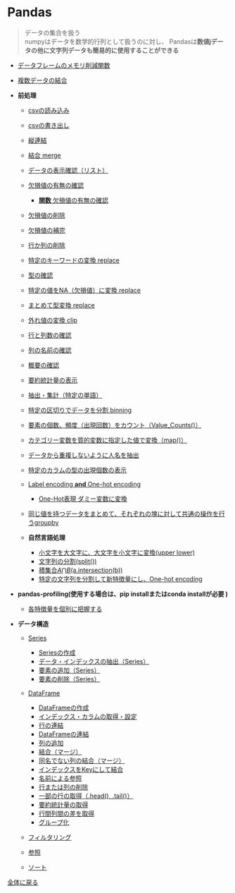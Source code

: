 # Pandas

> データの集合を扱う<br>
> numpyはデータを数学的行列として扱うのに対し、
> Pandasは<b>数値jデータの他に文字列データも簡易的に使用することができる</b>


- [データフレームのメモリ削減関数](./Pandas/reduce_mem_usage.md)
- [複数データの結合](./Pandas/HomeCreditFeatureEngineering.md)
- <b>前処理</b>
    - [csvの読み込み](./Pandas/read_csv.md)
    - [csvの書き出し](./Pandas/write_csv.md)
    - [縦連結](./Pandas/concat.md)
	- [結合 merge](./Pandas/merge.md)
    - [データの表示確認（リスト）](./Pandas/hyouzi.md)
    - [欠損値の有無の確認](./Pandas/isnull.md)
		- [**関数** 欠損値の有無の確認](./Pandas/missing_value_table.md)
	- [欠損値の削除](./Pandas/dropna.md)
	- [欠損値の補完](./Pandas/fillna.md)
	- [行か列の削除](./Pandas/drop.md)
	- [特定のキーワードの変換 replace](./Pandas/replace.md)
    - [型の確認](./Pandas/type.md)
	- [特定の値をNA（欠損値）に変換 replace](./Pandas/replace.md)
	- [まとめて型変換 replace](./Pandas/all_replace.md)
	- [外れ値の変換 clip](./Pandas/clip.md)
    - [行と列数の確認](./Pandas/shape.md)
    - [列の名前の確認](./Pandas/colum.md)
    - [概要の確認](./Pandas/info.md)
    - [要約統計量の表示](./Pandas/describe.md)
	- [抽出・集計（特定の単語）](./Pandas/gotyuu.md)
	- [特定の区切りでデータを分割 binning](./Pandas/binning.md)
	- [要素の個数、頻度（出現回数）をカウント（Value_Counts()）](./Pandas/valuecounts.md)
	- [カテゴリー変数を質的変数に指定した値で変換（map()）](./Pandas/Library/Pandas/map.md)
	- [データから重複しないように人名を抽出](./Pandas/Library/Pandas/データから重複しないように人名を抽出.md)
	- [特定のカラムの型の出現個数の表示](./Pandas/Library/Pandas/objectnunique.md)
	- [Label encoding **and** One-hot encoding](./Pandas/Library/Pandas/LabelEncoder.md)
		- [One-Hot表現 ダミー変数に変換](./Pandas/Library/Pandas/one-hot.md)
	- [同じ値を持つデータをまとめて、それぞれの塊に対して共通の操作を行うgroupby](./Pandas/groupby.md)

	- <b>自然言語処理</b>
		- [小文字を大文字に、大文字を小文字に変換(upper lower)](./Pandas/upperlower.md)
		- [文字列の分割(split())](./Pandas/split.md)
		- [積集合$A\bigcap B$(a.intersection(b))](./Pandas/intersection.md)
		- [特定の文字列を分割して新特徴量にし、One-hot encoding](./Pandas/PredictFutureSales.md)

- <b>pandas-profiling(使用する場合は、pip installまたはconda installが必要 )</b>
    -  [各特徴量を個別に把握する](./Pandas/profilereport.md)
- <b>データ構造</b>
	- [Series](./Pandas/Series.md)
    	- [Seriesの作成](./Pandas/Seriesの作成.md)
    	- [データ・インデックスの抽出（Series）](./Pandas/data_indexget.md)
    	- [要素の追加（Series）](./Pandas/data_attend.md)
    	- [要素の削除（Series）](./Pandas/data_del.md)

	- [DataFrame](./Pandas/DataFrame.md)
    	- [DataFrameの作成](./Pandas/DataFrameの作成.md)
		- [インデックス・カラムの取得・設定](./Pandas/data_indexset.md)
		- [行の連結](./Pandas/行の連結.md)
		- [DataFrameの連結](./Pandas/連結.md)
		- [列の追加](./Pandas/列の追加.md)
		- [結合（マージ）](./Pandas/結合.md)
		- [同名でない列の結合（マージ）](./Pandas/同名でない結合.md)
		- [インデックスをKeyにして結合](./Pandas/インデックス結合.md)
		- [名前による参照](./Pandas/名前による参照.md)
		- [行または列の削除](./Pandas/行または列の削除.md)
		- [一部の行の取得（.head(), .tail()）](./Pandas/一部の行取得.md)
		- [要約統計量の取得](./Pandas/要約統計量.md)
		- [行間列間の差を取得](./Pandas/行間列間の差.md)
		- [グループ化](./Pandas/グループ化.md)

	- [フィルタリング](./Pandas/filterling.md)
  
	- [参照](./Pandas/参照.md)
	- [ソート](./Pandas/ソート.md)

[全体に戻る](../Overallview.md)
